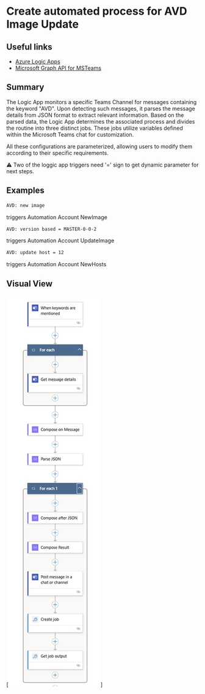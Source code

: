 # Create automated process for AVD Image Update 

## Useful links

- [Azure Logic Apps](https://learn.microsoft.com/en-us/azure/logic-apps/logic-apps-overview)
- [Microsoft Graph API for MSTeams](https://github.com/MS-WORKLAB/avd_automation/blob/main/templates/more/logicapp.jpg)

##  Summary

The Logic App monitors a specific Teams Channel for messages containing the keyword "AVD". Upon detecting such messages, it parses the message details from JSON format to extract relevant information. Based on the parsed data, the Logic App determines the associated process and divides the routine into three distinct jobs. These jobs utilize variables defined within the Microsoft Teams chat for customization.

All these configurations are parameterized, allowing users to modify them according to their specific requirements.

⚠️ Two of the loggic app triggers need '=' sign to get dynamic parameter for next steps.

##  Examples

```bash
AVD: new image  
```
triggers Automation Account NewImage

```bash
AVD: version based = MASTER-0-0-2  
```
triggers Automation Account UpdateImage

```bash
AVD: update host = 12 
```
triggers Automation Account NewHosts

##  Visual View

[![LogicAppView](https://github.com/MS-WORKLAB/avd_automation/blob/main/templates/more/logicapp.jpg)]
